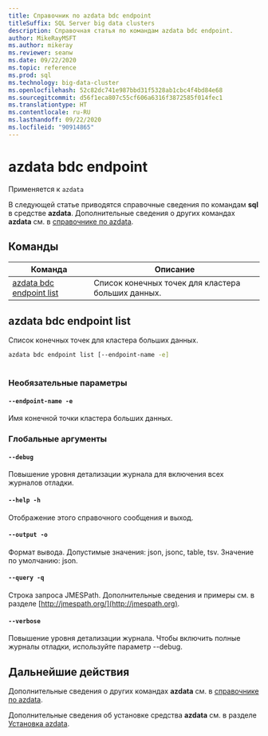 ```yaml
---
title: Справочник по azdata bdc endpoint
titleSuffix: SQL Server big data clusters
description: Справочная статья по командам azdata bdc endpoint.
author: MikeRayMSFT
ms.author: mikeray
ms.reviewer: seanw
ms.date: 09/22/2020
ms.topic: reference
ms.prod: sql
ms.technology: big-data-cluster
ms.openlocfilehash: 52c82dc741e987bbd31f5328ab1cbc4f4bd84e68
ms.sourcegitcommit: d56f1eca807c55cf606a6316f3872585f014fec1
ms.translationtype: HT
ms.contentlocale: ru-RU
ms.lasthandoff: 09/22/2020
ms.locfileid: "90914865"
---
```

# <a name="azdata-bdc-endpoint"></a>azdata bdc endpoint

Применяется к `azdata`

В следующей статье приводятся справочные сведения по командам **sql** в средстве **azdata**. Дополнительные сведения о других командах **azdata** см. в [справочнике по azdata](reference-azdata.md).

## <a name="commands"></a>Команды

|Команда|Описание|
| --- | --- |
[azdata bdc endpoint list](#azdata-bdc-endpoint-list) | Список конечных точек для кластера больших данных.
## <a name="azdata-bdc-endpoint-list"></a>azdata bdc endpoint list
Список конечных точек для кластера больших данных.
```bash
azdata bdc endpoint list [--endpoint-name -e] 
                         
```
### <a name="optional-parameters"></a>Необязательные параметры
#### `--endpoint-name -e`
Имя конечной точки кластера больших данных.
### <a name="global-arguments"></a>Глобальные аргументы
#### `--debug`
Повышение уровня детализации журнала для включения всех журналов отладки.
#### `--help -h`
Отображение этого справочного сообщения и выход.
#### `--output -o`
Формат вывода.  Допустимые значения: json, jsonc, table, tsv.  Значение по умолчанию: json.
#### `--query -q`
Строка запроса JMESPath. Дополнительные сведения и примеры см. в разделе [http://jmespath.org/](http://jmespath.org).
#### `--verbose`
Повышение уровня детализации журнала. Чтобы включить полные журналы отладки, используйте параметр --debug.

## <a name="next-steps"></a>Дальнейшие действия

Дополнительные сведения о других командах **azdata** см. в [справочнике по azdata](reference-azdata.md). 

Дополнительные сведения об установке средства **azdata** см. в разделе [Установка azdata](..\install\deploy-install-azdata.md).

